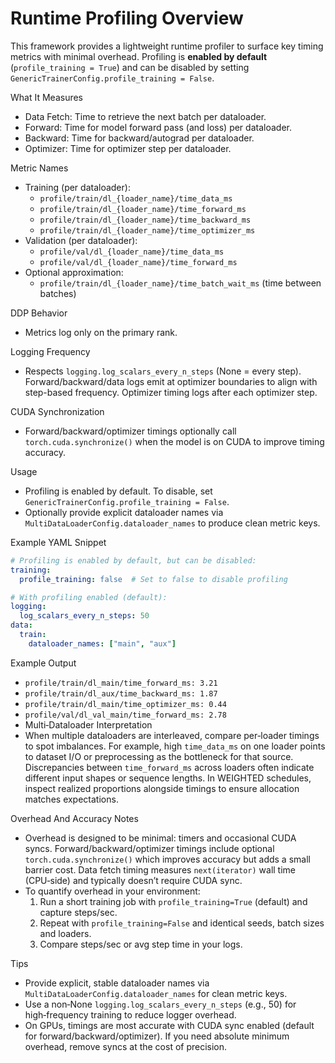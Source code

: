 # Runtime Profiling Overview

This framework provides a lightweight runtime profiler to surface key timing metrics with minimal overhead. Profiling is **enabled by default** (`profile_training = True`) and can be disabled by setting `GenericTrainerConfig.profile_training = False`.

What It Measures

- Data Fetch: Time to retrieve the next batch per dataloader.
- Forward: Time for model forward pass (and loss) per dataloader.
- Backward: Time for backward/autograd per dataloader.
- Optimizer: Time for optimizer step per dataloader.

Metric Names

- Training (per dataloader):
  - `profile/train/dl_{loader_name}/time_data_ms`
  - `profile/train/dl_{loader_name}/time_forward_ms`
  - `profile/train/dl_{loader_name}/time_backward_ms`
  - `profile/train/dl_{loader_name}/time_optimizer_ms`
- Validation (per dataloader):
  - `profile/val/dl_{loader_name}/time_data_ms`
  - `profile/val/dl_{loader_name}/time_forward_ms`
- Optional approximation:
  - `profile/train/dl_{loader_name}/time_batch_wait_ms` (time between batches)

DDP Behavior

- Metrics log only on the primary rank.

Logging Frequency

- Respects `logging.log_scalars_every_n_steps` (None = every step). Forward/backward/data logs emit at optimizer boundaries to align with step-based frequency. Optimizer timing logs after each optimizer step.

CUDA Synchronization

- Forward/backward/optimizer timings optionally call `torch.cuda.synchronize()` when the model is on CUDA to improve timing accuracy.

Usage

- Profiling is enabled by default. To disable, set `GenericTrainerConfig.profile_training = False`.
- Optionally provide explicit dataloader names via `MultiDataLoaderConfig.dataloader_names` to produce clean metric keys.

Example YAML Snippet

```yaml
# Profiling is enabled by default, but can be disabled:
training:
  profile_training: false  # Set to false to disable profiling

# With profiling enabled (default):
logging:
  log_scalars_every_n_steps: 50
data:
  train:
    dataloader_names: ["main", "aux"]
```

Example Output

- `profile/train/dl_main/time_forward_ms: 3.21`
- `profile/train/dl_aux/time_backward_ms: 1.87`
- `profile/train/dl_main/time_optimizer_ms: 0.44`
- `profile/val/dl_val_main/time_forward_ms: 2.78`
- Multi‑Dataloader Interpretation
- When multiple dataloaders are interleaved, compare per‑loader timings to spot imbalances. For example, high `time_data_ms` on one loader points to dataset I/O or preprocessing as the bottleneck for that source. Discrepancies between `time_forward_ms` across loaders often indicate different input shapes or sequence lengths. In WEIGHTED schedules, inspect realized proportions alongside timings to ensure allocation matches expectations.

Overhead And Accuracy Notes

- Overhead is designed to be minimal: timers and occasional CUDA syncs. Forward/backward/optimizer timings include optional `torch.cuda.synchronize()` which improves accuracy but adds a small barrier cost. Data fetch timing measures `next(iterator)` wall time (CPU‑side) and typically doesn’t require CUDA sync.
- To quantify overhead in your environment:
  1) Run a short training job with `profile_training=True` (default) and capture steps/sec.
  2) Repeat with `profile_training=False` and identical seeds, batch sizes and loaders.
  3) Compare steps/sec or avg step time in your logs.

Tips

- Provide explicit, stable dataloader names via `MultiDataLoaderConfig.dataloader_names` for clean metric keys.
- Use a non‑None `logging.log_scalars_every_n_steps` (e.g., 50) for high‑frequency training to reduce logger overhead.
- On GPUs, timings are most accurate with CUDA sync enabled (default for forward/backward/optimizer). If you need absolute minimum overhead, remove syncs at the cost of precision.
